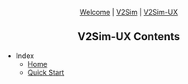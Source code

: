 <p style="text-align:center"><a href="/">Welcome<a> | <a href="/#/v2sim/">V2Sim</a> | <a href="/#/v2simux/">V2Sim-UX</a></p>
<h2 style="text-align:center">V2Sim-UX Contents</h2>

+ Index
    + [Home](v2simux/)
    + [Quick Start](v2simux/quick-start)